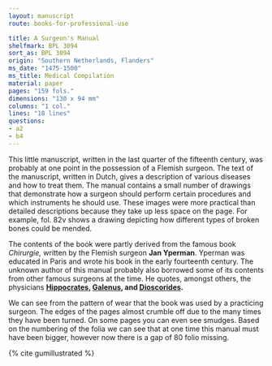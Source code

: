 ```yaml
---
layout: manuscript
route: books-for-professional-use

title: A Surgeon's Manual
shelfmark: BPL 3094
sort_as: BPL 3094
origin: "Southern Netherlands, Flanders"
ms_date: "1475-1500"
ms_title: Medical Compilation
material: paper
pages: "159 fols."
dimensions: "130 x 94 mm"
columns: "1 col."
lines: "18 lines"
questions:
- a2
- b4
---
```


This little manuscript, written in the last quarter of the fifteenth
century, was probably at one point in the possession of a Flemish
surgeon. The text of the manuscript, written in Dutch, gives a
description of various diseases and how to treat them. The manual
contains a small number of drawings that demonstrate how a surgeon
should perform certain procedures and which instruments he should use.
These images were more practical than detailed descriptions because they
take up less space on the page. For example, fol. <span data-fol="82v" class="fref">82v</span> shows a drawing
depicting how different types of broken bones could be mended.

The contents of the book were partly derived from the famous book
*Chirurgie,* written by the Flemish surgeon **Jan Yperman**. Yperman was
educated in Paris and wrote his book in the early fourteenth century.
The unknown author of this manual probably also borrowed some of its
contents from other famous surgeons at the time. He quotes, amongst
others, the physicians
**[Hippocrates](https://en.wikipedia.org/wiki/Hippocrates),
[Galenus](https://en.wikipedia.org/wiki/Galen), and
[Dioscorides](https://en.wikipedia.org/wiki/Pedanius_Dioscorides).**

We can see from the pattern of wear that the book was used by a
practicing surgeon. The edges of the pages almost crumble off due to the
many times they have been turned. On some pages you can even see
smudges. Based on the numbering of the folia we can see that at one time
this manual must have been bigger, however now there is a gap of 80
folio missing.

{% cite gumillustrated %}